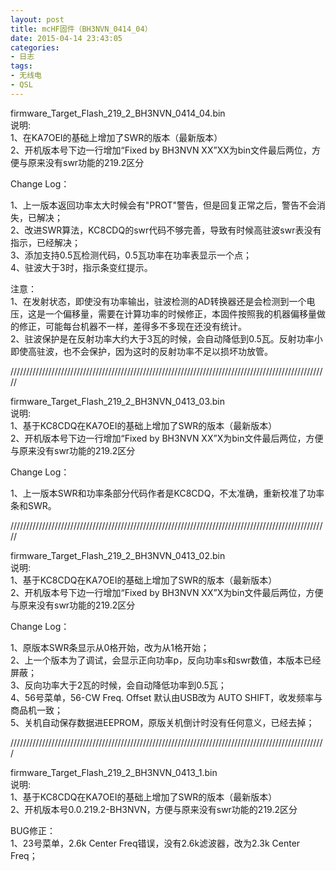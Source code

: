 ```yaml
---
layout: post
title: mcHF固件（BH3NVN_0414_04）
date: 2015-04-14 23:43:05
categories:
- 日志
tags:
- 无线电
- QSL
---
```


firmware_Target_Flash_219_2_BH3NVN_0414_04.bin    
说明:    
1、在KA7OEI的基础上增加了SWR的版本（最新版本）    
2、开机版本号下边一行增加“Fixed by BH3NVN XX”XX为bin文件最后两位，方便与原来没有swr功能的219.2区分    

Change Log：    

1、上一版本返回功率太大时候会有"PROT"警告，但是回复正常之后，警告不会消失，已解决；    
2、改进SWR算法，KC8CDQ的swr代码不够完善，导致有时候高驻波swr表没有指示，已经解决；    
3、添加支持0.5瓦检测代码，0.5瓦功率在功率表显示一个点；    
4、驻波大于3时，指示条变红提示。    

注意：    
1、在发射状态，即使没有功率输出，驻波检测的AD转换器还是会检测到一个电压，这是一个偏移量，需要在计算功率的时候修正，本固件按照我的机器偏移量做的修正，可能每台机器不一样，差得多不多现在还没有统计。    
2、驻波保护是在反射功率大约大于3瓦的时候，会自动降低到0.5瓦。反射功率小即使高驻波，也不会保护，因为这时的反射功率不足以损坏功放管。    

/////////////////////////////////////////////////////////////////////////////////////////////////////    

firmware_Target_Flash_219_2_BH3NVN_0413_03.bin    
说明:    
1、基于KC8CDQ在KA7OEI的基础上增加了SWR的版本（最新版本）    
2、开机版本号下边一行增加“Fixed by BH3NVN XX”X为bin文件最后两位，方便与原来没有swr功能的219.2区分    

Change Log：    

1、上一版本SWR和功率条部分代码作者是KC8CDQ，不太准确，重新校准了功率条和SWR。    

/////////////////////////////////////////////////////////////////////////////////////////////////////    

firmware_Target_Flash_219_2_BH3NVN_0413_02.bin    
说明:    
1、基于KC8CDQ在KA7OEI的基础上增加了SWR的版本（最新版本）    
2、开机版本号下边一行增加“Fixed by BH3NVN XX”X为bin文件最后两位，方便与原来没有swr功能的219.2区分    

Change Log：    

1、原版本SWR条显示从0格开始，改为从1格开始；    
2、上一个版本为了调试，会显示正向功率p，反向功率s和swr数值，本版本已经屏蔽；    
3、反向功率大于2瓦的时候，会自动降低功率到0.5瓦；    
4、56号菜单，56-CW Freq. Offset 默认由USB改为 AUTO SHIFT，收发频率与商品机一致；    
5、关机自动保存数据进EEPROM，原版关机倒计时没有任何意义，已经去掉；    

////////////////////////////////////////////////////////////////////////////////////////////////////    

firmware_Target_Flash_219_2_BH3NVN_0413_1.bin    
说明:    
1、基于KC8CDQ在KA7OEI的基础上增加了SWR的版本（最新版本）    
2、开机版本号0.0.219.2-BH3NVN，方便与原来没有swr功能的219.2区分    

BUG修正：    
1、23号菜单，2.6k Center Freq错误，没有2.6k滤波器，改为2.3k Center Freq；    

